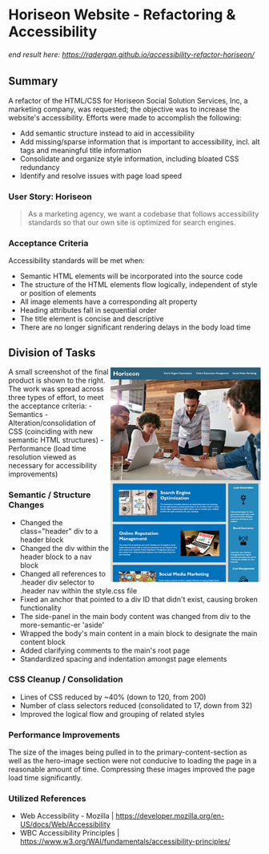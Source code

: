 # Horiseon Website - Refactoring & Accessibility
###### end result here: https://radergan.github.io/accessibility-refactor-horiseon/

## Summary 
A refactor of the HTML/CSS for Horiseon Social Solution Services, Inc, a marketing company, was requested; the objective was to increase the website's accessibility. Efforts were made to accomplish the following:
- Add semantic structure instead to aid in accessibility
- Add missing/sparse information that is important to accessibility, incl. alt tags and meaningful title information
- Consolidate and organize style information, including bloated CSS redundancy
- Identify and resolve issues with page load speed

### User Story: Horiseon
> As a marketing agency, we want a codebase that follows accessibility standards 
> so that our own site is optimized for search engines.

### Acceptance Criteria
Accessibility standards will be met when:
- Semantic HTML elements will be incorporated into the source code
- The structure of the HTML elements flow logically, independent of style or position of elements
- All image elements have a corresponding alt property
- Heading attributes fall in sequential order
- The title element is concise and descriptive
- There are no longer significant rendering delays in the body load time

## Division of Tasks
<img align="right" width="300" src="./assets/images/horiseon-site-mockup.jpg" alt="Final Mockup: Horiseon Website">
A small screenshot of the final product is shown to the right. The work was spread across three types of effort, to meet the acceptance criteria:
- Semantics
- Alteration/consolidation of CSS (coinciding with new semantic HTML structures)
- Performance (load time resolution viewed as necessary for accessibility improvements)

### Semantic / Structure Changes
- Changed the class="header" div to a header block
- Changed the div within the header block to a nav block
- Changed all references to .header div selector to .header nav within the style.css file
- Fixed an anchor that pointed to a div ID that didn't exist, causing broken functionality
- The side-panel in the main body content was changed from div to the more-semantic-er 'aside'
- Wrapped the body's main content in a main block to designate the main content block
- Added clarifying comments to the main's root page
- Standardized spacing and indentation amongst page elements

### CSS Cleanup / Consolidation
- Lines of CSS reduced by ~40% (down to 120, from 200)
- Number of class selectors reduced (consolidated to 17, down from 32)
- Improved the logical flow and grouping of related styles

### Performance Improvements
The size of the images being pulled in to the primary-content-section as well as the hero-image section were not conducive to loading the page in a reasonable amount of
time. Compressing these images improved the page load time significantly.

### Utilized References
 - Web Accessibility - Mozilla  | https://developer.mozilla.org/en-US/docs/Web/Accessibility
 - WBC Accessibility Principles | https://www.w3.org/WAI/fundamentals/accessibility-principles/
